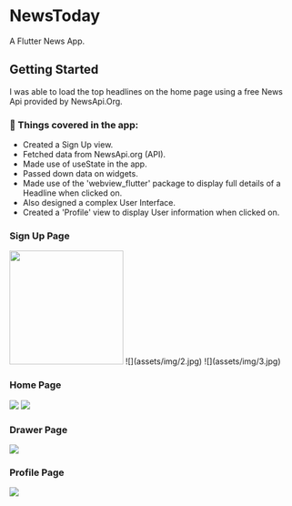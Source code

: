 # NewsToday

A Flutter News App.

## Getting Started

I was able to load the top headlines on the home page using a free News Api provided by NewsApi.Org.

### 📕 Things covered in the app:

* Created a Sign Up view.
* Fetched data from NewsApi.org (API).
* Made use of useState in the app.
* Passed down data on widgets.
* Made use of the 'webview_flutter' package to display full details of a Headline when clicked on. 
* Also designed a complex User Interface.
* Created a 'Profile' view to display User information when clicked on.



### Sign Up Page
<!-- ![](assets/img/1.jpg) -->
<img src="assets/img/1.jpg" width=200>
![](assets/img/2.jpg)
![](assets/img/3.jpg)


### Home Page
![](assets/img/4.jpg)
![](assets/img/5.jpg)


### Drawer Page
![](assets/img/6.jpg)


### Profile Page
![](assets/img/7.jpg)
